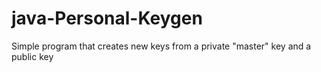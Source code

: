 # java-Personal-Keygen
Simple program that creates new keys from a private "master" key and a public key 
